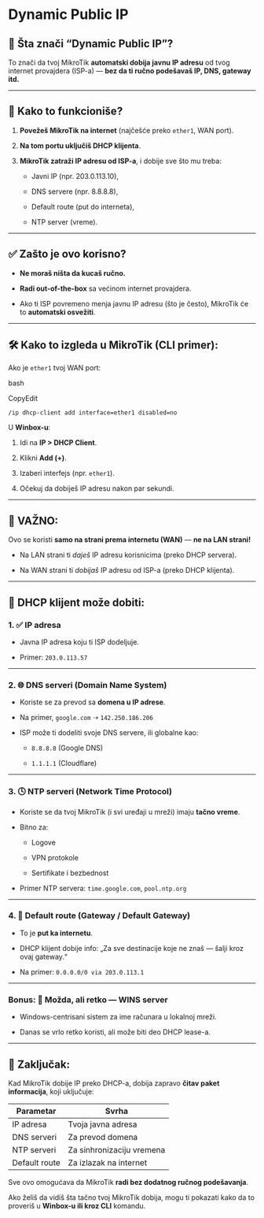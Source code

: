 # Dynamic Public IP


## 🔄 **Šta znači “Dynamic Public IP”?**

To znači da tvoj MikroTik **automatski dobija javnu IP adresu** od tvog internet provajdera (ISP-a) — **bez da ti ručno podešavaš IP, DNS, gateway itd.**

---

## 📡 Kako to funkcioniše?

1. **Povežeš MikroTik na internet** (najčešće preko `ether1`, WAN port).
    
2. **Na tom portu uključiš DHCP klijenta**.
    
3. **MikroTik zatraži IP adresu od ISP-a**, i dobije sve što mu treba:
    
    - Javni IP (npr. 203.0.113.10),
        
    - DNS servere (npr. 8.8.8.8),
        
    - Default route (put do interneta),
        
    - NTP server (vreme).
        

---

## ✅ **Zašto je ovo korisno?**

- **Ne moraš ništa da kucaš ručno.**
    
- **Radi out-of-the-box** sa većinom internet provajdera.
    
- Ako ti ISP povremeno menja javnu IP adresu (što je često), MikroTik će to **automatski osvežiti**.
    

---

## 🛠️ Kako to izgleda u MikroTik (CLI primer):

Ako je `ether1` tvoj WAN port:

bash

CopyEdit

`/ip dhcp-client add interface=ether1 disabled=no`

U **Winbox-u**:

1. Idi na **IP > DHCP Client**.
    
2. Klikni **Add (+)**.
    
3. Izaberi interfejs (npr. `ether1`).
    
4. Očekuj da dobiješ IP adresu nakon par sekundi.
    

---

## 📌 VAŽNO:

Ovo se koristi **samo na strani prema internetu (WAN)** — **ne na LAN strani!**

- Na LAN strani ti _daješ_ IP adresu korisnicima (preko DHCP servera).
    
- Na WAN strani ti _dobijaš_ IP adresu od ISP-a (preko DHCP klijenta).
    

---

## 📡 DHCP klijent može dobiti:

### 1. ✅ **IP adresa**

- Javna IP adresa koju ti ISP dodeljuje.
    
- Primer: `203.0.113.57`
    

---

### 2. 🌐 **DNS serveri** (Domain Name System)

- Koriste se za prevod sa **domena u IP adrese**.
    
- Na primer, `google.com` ➝ `142.250.186.206`
    
- ISP može ti dodeliti svoje DNS servere, ili globalne kao:
    
    - `8.8.8.8` (Google DNS)
        
    - `1.1.1.1` (Cloudflare)
        

---

### 3. 🕓 **NTP serveri** (Network Time Protocol)

- Koriste se da tvoj MikroTik (i svi uređaji u mreži) imaju **tačno vreme**.
    
- Bitno za:
    
    - Logove
        
    - VPN protokole
        
    - Sertifikate i bezbednost
        
- Primer NTP servera: `time.google.com`, `pool.ntp.org`
    

---

### 4. 🚦 **Default route (Gateway / Default Gateway)**

- To je **put ka internetu**.
    
- DHCP klijent dobije info: „Za sve destinacije koje ne znaš — šalji kroz ovaj gateway.“
    
- Na primer: `0.0.0.0/0 via 203.0.113.1`
    

---

### Bonus: 🛑 **Možda, ali retko — WINS server**

- Windows-centrisani sistem za ime računara u lokalnoj mreži.
    
- Danas se vrlo retko koristi, ali može biti deo DHCP lease-a.
    

---

## 🧠 Zaključak:

Kad MikroTik dobije IP preko DHCP-a, dobija zapravo **čitav paket informacija**, koji uključuje:

|Parametar|Svrha|
|---|---|
|IP adresa|Tvoja javna adresa|
|DNS serveri|Za prevod domena|
|NTP serveri|Za sinhronizaciju vremena|
|Default route|Za izlazak na internet|

Sve ovo omogućava da MikroTik **radi bez dodatnog ručnog podešavanja**.

Ako želiš da vidiš šta tačno tvoj MikroTik dobija, mogu ti pokazati kako da to proveriš u **Winbox-u ili kroz CLI** komandu.